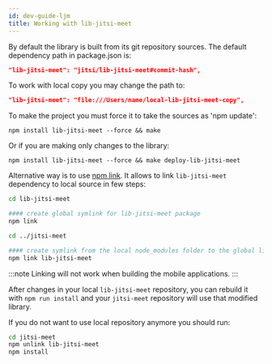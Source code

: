 ```yaml
---
id: dev-guide-ljm
title: Working with lib-jitsi-meet
---
```


By default the library is built from its git repository sources. The default dependency path in package.json is:

```json
"lib-jitsi-meet": "jitsi/lib-jitsi-meet#commit-hash",
```

To work with local copy you may change the path to:

```json
"lib-jitsi-meet": "file:///Users/name/local-lib-jitsi-meet-copy",
```

To make the project you must force it to take the sources as 'npm update':

```
npm install lib-jitsi-meet --force && make
```

Or if you are making only changes to the library:

```
npm install lib-jitsi-meet --force && make deploy-lib-jitsi-meet
```

Alternative way is to use [npm link](https://docs.npmjs.com/cli/link).
It allows to link `lib-jitsi-meet` dependency to local source in few steps:

```bash
cd lib-jitsi-meet

#### create global symlink for lib-jitsi-meet package
npm link

cd ../jitsi-meet

#### create symlink from the local node_modules folder to the global lib-jitsi-meet symlink
npm link lib-jitsi-meet
```

:::note
Linking will not work when building the mobile applications.
:::

After changes in your local `lib-jitsi-meet` repository, you can rebuild it with `npm run install` and your `jitsi-meet` repository will use that modified library.

If you do not want to use local repository anymore you should run:

```bash
cd jitsi-meet
npm unlink lib-jitsi-meet
npm install
```
